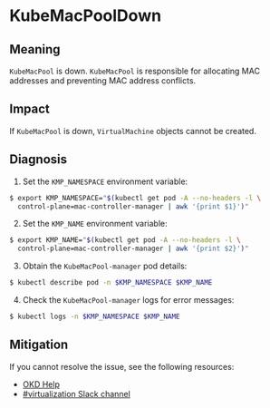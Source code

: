 # KubeMacPoolDown
<!--apinnick, Oct. 2022-->

## Meaning

`KubeMacPool` is down. `KubeMacPool` is responsible for allocating MAC addresses and preventing MAC address conflicts.

## Impact

If `KubeMacPool` is down, `VirtualMachine` objects cannot be created. 

## Diagnosis

1. Set the `KMP_NAMESPACE` environment variable:
  ```bash
  $ export KMP_NAMESPACE="$(kubectl get pod -A --no-headers -l \
    control-plane=mac-controller-manager | awk '{print $1}')"
  ```
2. Set the `KMP_NAME` environment variable:
  ```bash
  $ export KMP_NAME="$(kubectl get pod -A --no-headers -l \
    control-plane=mac-controller-manager | awk '{print $2}')"
  ```
3. Obtain the `KubeMacPool-manager` pod details:
  ```bash
  $ kubectl describe pod -n $KMP_NAMESPACE $KMP_NAME
  ```
4. Check the `KubeMacPool-manager` logs for error messages:
  ```bash
  $ kubectl logs -n $KMP_NAMESPACE $KMP_NAME
  ```

## Mitigation

<!--DS: If you cannot resolve the issue, log in to the [Customer Portal](https://access.redhat.com) and open a support case, attaching the artifacts gathered during the Diagnosis procedure.-->

<!--USstart-->
If you cannot resolve the issue, see the following resources:

- [OKD Help](https://www.okd.io/help/)
- [#virtualization Slack channel](https://kubernetes.slack.com/channels/virtualization)
<!--USend-->


